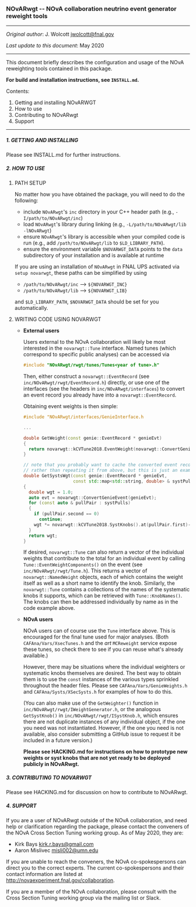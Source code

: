 ### NOvARwgt -- NOvA collaboration neutrino event generator reweight tools

----------------------------------------------------------------------

  *Original author*:               J. Wolcott  <jwolcott@fnal.gov>
  
  *Last update to this document*:  May 2020

----------------------------------------------------------------------

This document briefly describes the configuration and usage of the NOvA reweighting tools contained in this package.

**For build and installation instructions, see `INSTALL.md`.**

Contents:
 1. Getting and installing NOvARWGT
 2. How to use
 3. Contributing to NOvARwgt
 4. Support


----------

##### 1. GETTING AND INSTALLING
  Please see INSTALL.md for further instructions.

##### 2. HOW TO USE

   1. PATH SETUP

      No matter how you have obtained the package, you will need to do the following:

      * include `NOvARwgt`'s `inc` directory in your C++ header path (e.g., `-I/path/to/NOvARwgt/inc`)
      * load `NOvARwgt`'s library during linking (e.g., `-L/path/to/NOvARwgt/lib -lNOvARwgt`)
      * ensure `NOvARwgt`'s library is accessible when your compiled code is run
      (e.g., add `/path/to/NOvARwgt/lib` to `$LD_LIBRARY_PATH`).
      * ensure the environment variable `$NOVARWGT_DATA` points to the `data` subdirectory of your installation
        and is available at runtime

      If you are using an installation of `NOvARwgt` in FNAL UPS activated
      via `setup novarwgt`, these paths can be simplified by using

      * `/path/to/NOvARwgt/inc` -->  `${NOVARWGT_INC}`
      * `/path/to/NOvARwgt/lib` -->  `${NOVARWGT_LIB}`

      and `$LD_LIBRARY_PATH`, `$NOVARWGT_DATA` should be set for you automatically.


   2. WRITING CODE USING NOVARWGT

       * **External users**

          Users external to the NOvA collaboration will likely be most interested in the `novarwgt::Tune` interface.
          Named tunes (which correspond to specific public analyses) can be accessed via
          ```c++
          #include "NOvARwgt/rwgt/tunes/Tunes<year of tune>.h"
          ```

          Then, either construct a `novarwgt::EventRecord` (see `inc/NOvARwgt/rwgt/EventRecord.h`) directly,
          or use one of the interfaces (see the headers in `inc/NOvARwgt/interfaces`) to convert an
          event record you already have into a `novarwgt::EventRecord`.

          Obtaining event weights is then simple:

          ```c++
          #include "NOvARwgt/interfaces/GenieInterface.h

          ...

          double GetWeight(const genie::EventRecord * genieEvt)
          {
            return novarwgt::kCVTune2018.EventWeight(novarwgt::ConvertGenieEvent(genieEvt));
          }
         
          // note that you probably want to cache the converted event record
          // rather than repeating it from above, but this is just an example
          double GetSystsWgt(const genie::EventRecord * genieEvt,
                             const std::map<std::string, double> & systPulls)
          {
            double wgt = 1.0;
            auto evt = novarwgt::ConvertGenieEvent(genieEvt);
            for (const auto & pullPair : systPulls)
            {
              if (pullPair.second == 0)
                continue;
              wgt *= novarwgt::kCVTune2018.SystKnobs().at(pullPair.first)->GetWeight(pullPair.second, evt);
            }
            return wgt;
          }
          ```

          If desired, `novarwgt::Tune` can also return a vector of the individual weights that contribute to the total
          for an individual event by calling `Tune::EventWeightComponents()` on the event (see `inc/NOvARwgt/rwgt/Tune.h`).
          This returns a vector of `novarwgt::NamedWeight` objects, each of which contains the weight itself
          as well as a short name to identify the knob.
          Similarly, the `novarwgt::Tune` contains a collections of the names of the systematic knobs it supports, which can be retrieved with `Tune::KnobNames()`.
          The knobs can then be addressed individually by name as in the code example above.

       * **NOvA users**

         NOvA users can of course use the `Tune` interface above.
         This is encouraged for the final tune used for major analyses.
         (Both `CAFAna/Vars/XsecTunes.h` and the _art_ `MCReweight` service expose these tunes,
          so check there to see if you can reuse what's already available.)

         However, there may be situations where the individual weighters or systematic knobs themselves are desired.
         The best way to obtain them is to use the `const` instances of the various types sprinkled throughout the header files.
         Please see `CAFAna/Vars/GenieWeights.h` and `CAFAna/Systs/XSecSysts.h` for  examples of how to do this.
         
         (You can also make use of the `GetWeighter()` function in `inc/NOvARwgt/rwgt/IWeightGenerator.h`,
         or the analogous `GetSystKnob()` in `inc/NOvARwgt/rwgt/ISystKnob.h`,
         which ensures there are not duplicate instances of any individual object,
         if the one you need was not instantiated.
         However, if the one you need is not available, also consider submitting a GitHub issue to request it be included in a future version.)
         
         **Please see HACKING.md for instructions on how to prototype new weights or syst knobs that are not yet ready to be deployed publicly in NOvARwgt.**

##### 3. CONTRIBUTING TO NOVARWGT
  Please see HACKING.md for discussion on how to contribute to NOvARwgt.

##### 4. SUPPORT

  If you are a user of NOvARwgt outside of the NOvA collaboration, and need help or clarification
  regarding the package, please contact the conveners of the NOvA Cross Section Tuning working group.
  As of May 2020, they are:
   - Kirk Bays <kirk.r.bays@gmail.com>
   - Aaron Mislivec <misli002@umn.edu>
  
  If you are unable to reach the conveners, the NOvA co-spokespersons can direct you to the correct
  experts.  The current co-spokespersons and their contact information are listed at
  <http://novaexperiment.fnal.gov/collaboration>.
  
  If you are a member of the NOvA collaboration, please consult with the Cross Section Tuning working group
  via the mailing list or Slack.
